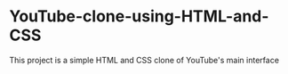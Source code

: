 # YouTube-clone-using-HTML-and-CSS
This project is a simple HTML and CSS clone of YouTube's main interface
